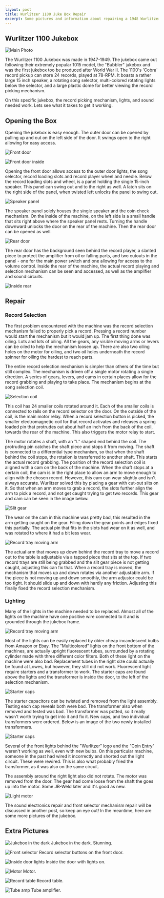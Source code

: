 ```yaml
---
layout: post
title: Wurlitzer 1100 Juke Box Repair
excerpt: Some pictures and information about repairing a 1948 Wurlitzer model 1100, 78-RPM, 24 selection Juke Box.
---
```


## Wurlitzer 1100 Jukebox

![Main Photo](https://starwarsfan2099.github.io/public/2020-10-10/main_photo.JPG)

The Wurlitzer 1100 Jukebox was made in 1947-1949. The jukebox came out following their extremely popular 1015 model, the "Bubbler" jukebox and was the first jukebox too be produced after World War II. The 1100's 'Cobra' record pickup can store 24 records, played at 78-RPM. It boasts a rather large 15 inch speaker, a rotating song selector, multi-colored rotating lights below the selector, and a large plastic dome for better viewing the record picking mechanism. 

On this specific jukebox, the record picking mechanism, lights, and sound needed work. Lets see what it takes to get it working. 

## Opening the Box

Opening the jukebox is easy enough. The outer door can be opened by pulling up and out on the left side of the door. It swings open to the right allowing for easy access. 

![Front door](https://starwarsfan2099.github.io/public/2020-10-10/front_door.JPG)

![Front door inside](https://starwarsfan2099.github.io/public/2020-10-10/front_door_inside.JPG)

Opening the front door allows access to the outer door lights, the song selector, record loading slots and record player wheel and needle. Below the record loading slots and wheel, is a panel holding the single 15-inch speaker. This panel can swing out and to the right as well. A latch sits on the right side of the panel, when twisted left unlocks the panel to swing out. 

![Speaker panel](https://starwarsfan2099.github.io/public/2020-10-10/speaker_panel.JPG)

The speaker panel solely houses the single speaker and the coin check mechanism. On the inside of the machine, on the left side is a small handle that sits right above where the speaker panel rests. Turning the handle downward unlocks the door on the rear of the machine. Then the rear door can be opened as well.

![Rear door](https://starwarsfan2099.github.io/public/2020-10-10/rear_door.JPG)

The rear door has the background seen behind the record player, a slanted piece to protect the amplifier from oil or falling parts, and two cutouts in the panel - one for the main power switch and one allowing for access to the volume control. Inside the rear of the machine, the actual record playing and selection mechanism can be seen and accessed, as well as the amplifier and sound circuits.  

![Inside rear](https://starwarsfan2099.github.io/public/2020-10-10/inside_rear.JPG)

## Repair

### Record Selection

The first problem encountered with the machine was the record selection mechanism failed to properly pick a record. Pressing a record number would start the mechanism but it would jam up. The first thing done was oiling. Lots and lots of oiling. All the gears, any visible moving arms or levers can be oiled to help the mechanism loosen up. There are also two oiling holes on the motor for oiling, and two oil holes underneath the record spinner for oiling the hardest to reach parts. 

The entire record selection mechanism is simpler than others of the time but still complex. The mechanism is driven off a single motor rotating a single direction. A series of gears, levers, and cams in certain places allow for the record grabbing and playing to take place. The mechanism begins at the song selection coil. 

![Selection coil](https://starwarsfan2099.github.io/public/2020-10-10/selection_coil.JPG)

This coil has 24 smaller coils rotated around it. Each of the smaller coils is connected to rails on the record selector on the door. On the outside of the coil, is the main motor relay. When a record selection button is picked, the smaller electromagnetic coil for that record activates and releases a spring loaded pin that protrudes out about half an inch from the back of the coil, towards the rear of the machine. This also triggers the motor relay to start. 

The motor rotates a shaft, with an "L" shaped end behind the coil. The protruding pin catches the shaft piece and stops it from moving. The shaft is connected to a differential type mechanism, so that when the shaft behind the coil stops, the rotation is transferred to another shaft. This starts the actual record grabbing. The position of the record selection coil is aligned with a cam on the back of the machine. When the shaft stops at a certain coil, the cam is in the right place to allow an arm to move enough to align with the chosen record. However, this cam can wear slightly and isn't always accurate. Wurlitzer solved this by placing a gear with cut-out slits on it. So that when an arm moves to grab a record, the slots further align the arm to pick a record, and not get caught trying to get two records. This gear and cam can be seen in the image below.

![Slit gear](https://starwarsfan2099.github.io/public/2020-10-10/slit_gear.JPG)

The wear on the cam in this machine was pretty bad, this resulted in the arm getting caught on the gear. Filing down the gear points and edges fixed this partially. The actual pin that fits in the slots had wear on it as well, and was rotated to where it had a bit less wear. 

![Record tray moving arm](https://starwarsfan2099.github.io/public/2020-10-10/record_selection.JPG)

The actual arm that moves up down behind the record tray to move a record out to the table is adjustable via a tapped piece that sits at the top. If two record trays are still being grabbed and the slit gear piece is not getting caught, adjusting this can fix that. When a record tray is moved, the mechanism that moves up and down rotates via another adjustable arm. If the piece is not moving up and down smoothly, the arm adjustor could be too tight. It should slide up and down with hardly any friction. Adjusting this finally fixed the record selection mechanism. 

### Lighting

Many of the lights in the machine needed to be replaced. Almost all of the lights on the machine have one positive wire connected to it and is grounded through the jukebox frame. 

![Record tray moving arm](https://starwarsfan2099.github.io/public/2020-10-10/light.JPG)

Most of the lights can be easily replaced by older cheap incandescent bulbs from Amazon or Ebay. The "Multicolored" lights on the front bottom of the machines, are actually upright fluorescent tubes, surrounded by a rotating cylinder made with three different color filters. Both of these light on the machine were also bad. Replacement tubes in the right size could actually be found at Lowes, but however, they still did not work. Fluorescent light require starters and a transformer to work. The starter caps are found above the lights and the transformer is inside the door, to the left of the selection mechanism. 

![Starter caps](https://starwarsfan2099.github.io/public/2020-10-10/starter_caps.JPG)

The starter capacitors can be twisted and removed from the light assembly. Testing each cap reveals both were bad. The transformer also when removed and tested was bad. The transformer was potted, so it really wasn't worth trying to get into it and fix it. New caps, and two individual transformers were ordered. Below is an image of the two newly installed transformers.

![Starter caps](https://starwarsfan2099.github.io/public/2020-10-10/transformers.JPG)

Several of the front lights behind the "Wurlitzer" logo and the "Coin Entry" weren't working as well, even with new bulbs. On this particular machine, someone in the past had wired it incorrectly and shorted out the light circuit. These were rewired. This is also what probably fried the transformer, as it was also on the same circuit. 

The assembly around the right light also did not rotate. The motor was removed from the door. The gear had come loose from the shaft the goes up into the motor. Some JB-Weld later and it's good as new.

![Light motor](https://starwarsfan2099.github.io/public/2020-10-10/light_motor.JPG)

The sound electronics repair and front selector mechanism repair will be discussed in another post, so keep an eye out! In the meantime, here are some more pictures of the jukebox.

## Extra Pictures

![Jukebox in the dark](https://starwarsfan2099.github.io/public/2020-10-10/jukebox_dark.jpg)
Jukebox in the dark. Stunning. 

![Front selector](https://starwarsfan2099.github.io/public/2020-10-10/front_selector.JPG)
Record selector buttons on the front door. 

![Inside door lights](https://starwarsfan2099.github.io/public/2020-10-10/inside_door_lights.JPG)
Inside the door with lights on. 

![Motor](https://starwarsfan2099.github.io/public/2020-10-10/motor.JPG)
Motor. 

![Record table](https://starwarsfan2099.github.io/public/2020-10-10/record_table.JPG)
Record table. 

![Tube amp](https://starwarsfan2099.github.io/public/2020-10-10/tube_amp.JPG)
Tube amplifier. 
